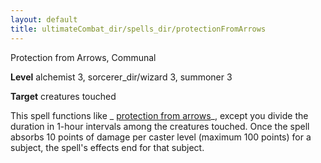 ```yaml
---
layout: default
title: ultimateCombat_dir/spells_dir/protectionFromArrows
---
```

Protection from Arrows, Communal

**Level** alchemist 3, sorcerer_dir/wizard 3, summoner 3

**Target** creatures touched

This spell functions like _ [protection from arrows](../../spells_dir/protectionFromArrows#_protection-from-arrows)_, except you divide the duration in 1-hour intervals among the creatures touched. Once the spell absorbs 10 points of damage per caster level (maximum 100 points) for a subject, the spell's effects end for that subject.

